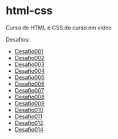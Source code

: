 # html-css
 Curso de HTML e CSS do curso em vídeo

 Desafios:

<ul>
    <li><a href="https://isoc4.github.io/html-css/desafios/d001/index.html">Desafio001</a></li>
    <li><a href="https://isoc4.github.io/html-css/desafios/d002/index.html">Desafio002</a></li>
    <li><a href="https://isoc4.github.io/html-css/desafios/d003/index.html">Desafio003</a></li>
    <li><a href="https://isoc4.github.io/html-css/desafios/d004/index.html">Desafio004</a></li>
    <li><a href="https://isoc4.github.io/html-css/desafios/d005/index.html">Desafio005</a></li>
    <li><a href="https://isoc4.github.io/html-css/desafios/d006/index.html">Desafio006</a></li>
    <li><a href="https://isoc4.github.io/html-css/desafios/d007/index.html">Desafio007</a></li>
    <li><a href="https://isoc4.github.io/html-css/desafios/d008/index.html">Desafio008</a></li>
    <li><a href="https://isoc4.github.io/html-css/desafios/d009/index.html">Desafio009</a></li>
    <li><a href="https://isoc4.github.io/html-css/desafios/d010/index.html">Desafio010</a></li>
    <li><a href="https://isoc4.github.io/html-css/desafios/d011/index.html">Desafio011</a></li>
    <li><a href="https://isoc4.github.io/html-css/desafios/d012/index.html">Desafio012</a></li>
    <li><a href="https://isoc4.github.io/html-css/desafios/d014/index.html">Desafio014</a></li>
</ul>
